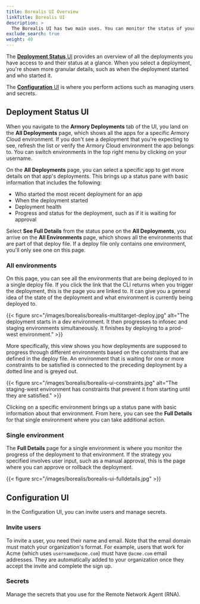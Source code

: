 ```yaml
---
title: Borealis UI Overview
linkTitle: Borealis UI
description: >
  The Borealis UI has two main uses. You can monitor the status of your deployments and perform administrative tasks such as user and secrets management.
exclude_search: true
weight: 40
---
```


The [**Deployment Status** UI](#deployment-status-ui) provides an overview of all the deployments you have access to and their status at a glance. When you select a deployment, you're shown more granular details, such as when the deployment started and who started it.

The [**Configuration** UI](#configuration-ui) is where you perform actions such as managing users and secrets.


## Deployment Status UI

When you navigate to the **Armory Deployments** tab of the UI, you land on the **All Deployments** page, which shows all the apps for a specific Armory Cloud environment. If you don't see a deployment that you're expecting to see, refresh the list or verify the Armory Cloud environment the app belongs to. You can switch environments in the top right menu by clicking on your username. 

On the **All Deployments** page, you can select a specific app to get more details on that app's deployments. This brings up a status pane with basic information that includes the following: 

- Who started the most recent deployment for an app
- When the deployment started
- Deployment health
- Progress and status for the deployment, such as if it is waiting for approval
 
Select **See Full Details** from the status pane on the **All Deployments**, you arrive on the **All Environments** page, which shows all the environments that are part of that deploy file. If a deploy file only contains one environment, you'll only see one on this page.   

### All environments

On this page, you can see all the environments that are being deployed to in a single deploy file. If you click the link that the CLI returns when you trigger the deployment, this is the page you are linked to. It can give you a general idea of the state of the deployment and what environment is currently being deployed to.

{{< figure src="/images/borealis/borealis-multitarget-deploy.jpg" alt="The deployment starts in a dev environment. It then progresses to infosec and staging environments simultaneously. It finishes by deploying to a prod-west environment." >}}

More specifically, this view shows you how deployments are supposed to progress through different environments based on the constraints that are defined in the deploy file. An environment that is waiting for one or more constraints to be satisfied is connected to the preceding deployment by a dotted line and is greyed out.

{{< figure src="/images'borealis/borealis-ui-constraints.jpg" alt="The staging-west environment has constraints that prevent it from starting until they are satisfied." >}}

Clicking on a specific environment brings up a status pane with basic information about that environment. From here, you can see the **Full Details** for that single environment where you can take additional action.

### Single environment

The **Full Details** page for a single environment is where you monitor the progress of the deployment to that environment. If the strategy you specified involves user input, such as a manual approval, this is the page where you can approve or rollback the deployment.

{{< figure src="/images/borealis/borealis-ui-fulldetails.jpg" >}}

## Configuration UI

In the Configuration UI, you can invite users and manage secrets.

### Invite users

To invite a user, you need their name and email. Note that the email domain must match your organization's format. For example, users that work for Acme (which uses `username@acme.com`) must have `@acme.com` email addresses. They are automatically added to your organization once they accept the invite and complete the sign up.

### Secrets

Manage the secrets that you use for the Remote Network Agent (RNA). 